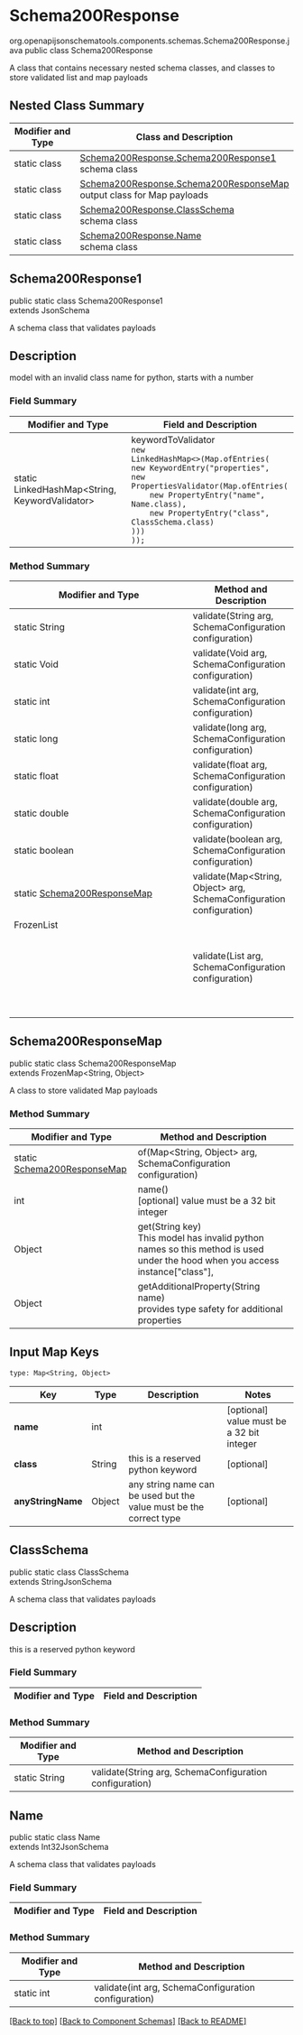 # Schema200Response
org.openapijsonschematools.components.schemas.Schema200Response.java
public class Schema200Response

A class that contains necessary nested schema classes, and classes to store validated list and map payloads

## Nested Class Summary
| Modifier and Type | Class and Description |
| ----------------- | ---------------------- |
| static class | [Schema200Response.Schema200Response1](#schema200response1)<br> schema class |
| static class | [Schema200Response.Schema200ResponseMap](#schema200responsemap)<br> output class for Map payloads |
| static class | [Schema200Response.ClassSchema](#classschema)<br> schema class |
| static class | [Schema200Response.Name](#name)<br> schema class |

## Schema200Response1
public static class Schema200Response1<br>
extends JsonSchema

A schema class that validates payloads

## Description
model with an invalid class name for python, starts with a number
### Field Summary
| Modifier and Type | Field and Description |
| ----------------- | ---------------------- |
| static LinkedHashMap<String, KeywordValidator> | keywordToValidator<br/><code>new LinkedHashMap<>(Map.ofEntries(<br/>new KeywordEntry("properties", new PropertiesValidator(Map.ofEntries(<br>&nbsp;&nbsp;&nbsp;&nbsp;new PropertyEntry("name", Name.class),<br>&nbsp;&nbsp;&nbsp;&nbsp;new PropertyEntry("class", ClassSchema.class)<br>)))<br>));</code> |

### Method Summary
| Modifier and Type | Method and Description |
| ----------------- | ---------------------- |
| static String | validate(String arg, SchemaConfiguration configuration) |
| static Void | validate(Void arg, SchemaConfiguration configuration) |
| static int | validate(int arg, SchemaConfiguration configuration) |
| static long | validate(long arg, SchemaConfiguration configuration) |
| static float | validate(float arg, SchemaConfiguration configuration) |
| static double | validate(double arg, SchemaConfiguration configuration) |
| static boolean | validate(boolean arg, SchemaConfiguration configuration) |
| static [Schema200ResponseMap](#schema200responsemap) | validate(Map<String, Object> arg, SchemaConfiguration configuration) |
| FrozenList<Object> | validate(List<Object> arg, SchemaConfiguration configuration) |

## Schema200ResponseMap
public static class Schema200ResponseMap<br>
extends FrozenMap<String, Object>

A class to store validated Map payloads

### Method Summary
| Modifier and Type | Method and Description |
| ----------------- | ---------------------- |
| static [Schema200ResponseMap](#schema200responsemap) | of(Map<String, Object> arg, SchemaConfiguration configuration) |
| int | name()<br>[optional] value must be a 32 bit integer |
| Object | get(String key)<br>This model has invalid python names so this method is used under the hood when you access instance["class"],  |
| Object | getAdditionalProperty(String name)<br>provides type safety for additional properties |

## Input Map Keys
```
type: Map<String, Object>
```
| Key | Type |  Description | Notes |
| --- | ---- | ------------ | ----- |
| **name** | int |  | [optional] value must be a 32 bit integer |
| **class** | String | this is a reserved python keyword | [optional] |
| **anyStringName** | Object | any string name can be used but the value must be the correct type | [optional] |

## ClassSchema
public static class ClassSchema<br>
extends StringJsonSchema

A schema class that validates payloads

## Description
this is a reserved python keyword
### Field Summary
| Modifier and Type | Field and Description |
| ----------------- | ---------------------- |

### Method Summary
| Modifier and Type | Method and Description |
| ----------------- | ---------------------- |
| static String | validate(String arg, SchemaConfiguration configuration) |

## Name
public static class Name<br>
extends Int32JsonSchema

A schema class that validates payloads
### Field Summary
| Modifier and Type | Field and Description |
| ----------------- | ---------------------- |

### Method Summary
| Modifier and Type | Method and Description |
| ----------------- | ---------------------- |
| static int | validate(int arg, SchemaConfiguration configuration) |

[[Back to top]](#top) [[Back to Component Schemas]](../../../README.md#Component-Schemas) [[Back to README]](../../../README.md)
